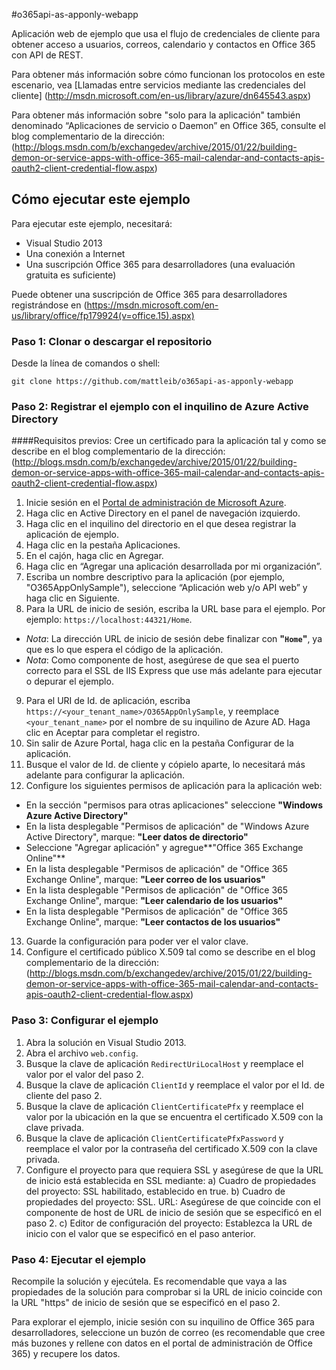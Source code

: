 \#o365api-as-apponly-webapp

Aplicación web de ejemplo que usa el flujo de credenciales de cliente para obtener acceso a usuarios, correos, calendario y contactos en Office 365 con API de REST.

Para obtener más información sobre cómo funcionan los protocolos en este escenario, vea \[Llamadas entre servicios mediante las credenciales del cliente] (http://msdn.microsoft.com/en-us/library/azure/dn645543.aspx)

Para obtener más información sobre "solo para la aplicación" también denominado “Aplicaciones de servicio o Daemon” en Office 365, consulte el blog complementario de la dirección: (http://blogs.msdn.com/b/exchangedev/archive/2015/01/22/building-demon-or-service-apps-with-office-365-mail-calendar-and-contacts-apis-oauth2-client-credential-flow.aspx)

## Cómo ejecutar este ejemplo

Para ejecutar este ejemplo, necesitará:
- Visual Studio 2013
- Una conexión a Internet
- Una suscripción Office 365 para desarrolladores (una evaluación gratuita es suficiente)

Puede obtener una suscripción de Office 365 para desarrolladores registrándose en (https://msdn.microsoft.com/en-us/library/office/fp179924(v=office.15).aspx)


### Paso 1: Clonar o descargar el repositorio

Desde la línea de comandos o shell:

`git clone https://github.com/mattleib/o365api-as-apponly-webapp`


### Paso 2: Registrar el ejemplo con el inquilino de Azure Active Directory

####Requisitos previos: Cree un certificado para la aplicación tal y como se describe en el blog complementario de la dirección: (http://blogs.msdn.com/b/exchangedev/archive/2015/01/22/building-demon-or-service-apps-with-office-365-mail-calendar-and-contacts-apis-oauth2-client-credential-flow.aspx)

1. Inicie sesión en el [Portal de administración de Microsoft Azure](https://manage.windowsazure.com).
2. Haga clic en Active Directory en el panel de navegación izquierdo.
3. Haga clic en el inquilino del directorio en el que desea registrar la aplicación de ejemplo.
4. Haga clic en la pestaña Aplicaciones.
5. En el cajón, haga clic en Agregar.
6. Haga clic en “Agregar una aplicación desarrollada por mi organización”.
7. Escriba un nombre descriptivo para la aplicación (por ejemplo, "O365AppOnlySample"), seleccione “Aplicación web y/o API web” y haga clic en Siguiente.
8. Para la URL de inicio de sesión, escriba la URL base para el ejemplo. Por ejemplo: `https://localhost:44321/Home`. 
  - *Nota*: La dirección URL de inicio de sesión debe finalizar con **"`Home`"**, ya que es lo que espera el código de la aplicación. 
  - *Nota*: Como componente de host, asegúrese de que sea el puerto correcto para el SSL de IIS Express que use más adelante para ejecutar o depurar el ejemplo.
9. Para el URI de Id. de aplicación, escriba `https://<your_tenant_name>/O365AppOnlySample`, y reemplace `<your_tenant_name>` por el nombre de su inquilino de Azure AD. Haga clic en Aceptar para completar el registro.
10. Sin salir de Azure Portal, haga clic en la pestaña Configurar de la aplicación.
11. Busque el valor de Id. de cliente y cópielo aparte, lo necesitará más adelante para configurar la aplicación.
12. Configure los siguientes permisos de aplicación para la aplicación web:
  - En la sección "permisos para otras aplicaciones" seleccione **"Windows Azure Active Directory"** 
  - En la lista desplegable "Permisos de aplicación" de "Windows Azure Active Directory", marque: **"Leer datos de directorio"**
  - Seleccione "Agregar aplicación" y agregue**"Office 365 Exchange Online"**
  - En la lista desplegable "Permisos de aplicación" de "Office 365 Exchange Online", marque: **"Leer correo de los usuarios"**
  - En la lista desplegable "Permisos de aplicación" de "Office 365 Exchange Online", marque: **"Leer calendario de los usuarios"**
  - En la lista desplegable "Permisos de aplicación" de "Office 365 Exchange Online", marque: **"Leer contactos de los usuarios"**
13. Guarde la configuración para poder ver el valor clave.
14. Configure el certificado público X.509 tal como se describe en el blog complementario de la dirección: (http://blogs.msdn.com/b/exchangedev/archive/2015/01/22/building-demon-or-service-apps-with-office-365-mail-calendar-and-contacts-apis-oauth2-client-credential-flow.aspx)


### Paso 3: Configurar el ejemplo

1. Abra la solución en Visual Studio 2013.
2. Abra el archivo `web.config`.
3. Busque la clave de aplicación `RedirectUriLocalHost` y reemplace el valor por el valor del paso 2.
4. Busque la clave de aplicación `ClientId` y reemplace el valor por el Id. de cliente del paso 2.
5. Busque la clave de aplicación `ClientCertificatePfx` y reemplace el valor por la ubicación en la que se encuentra el certificado X.509 con la clave privada.
6. Busque la clave de aplicación `ClientCertificatePfxPassword` y reemplace el valor por la contraseña del certificado X.509 con la clave privada.
7. Configure el proyecto para que requiera SSL y asegúrese de que la URL de inicio está establecida en SSL mediante:
a) Cuadro de propiedades del proyecto: SSL habilitado, establecido en true.
b) Cuadro de propiedades del proyecto: SSL. URL: Asegúrese de que coincide con el componente de host de URL de inicio de sesión que se especificó en el paso 2.
c) Editor de configuración del proyecto: Establezca la URL de inicio con el valor que se especificó en el paso anterior.
	


### Paso 4: Ejecutar el ejemplo

Recompile la solución y ejecútela. Es recomendable que vaya a las propiedades de la solución para comprobar si la URL de inicio coincide con la URL "https" de inicio de sesión que se especificó en el paso 2.

Para explorar el ejemplo, inicie sesión con su inquilino de Office 365 para desarrolladores, seleccione un buzón de correo (es recomendable que cree más buzones y rellene con datos en el portal de administración de Office 365) y recupere los datos.



